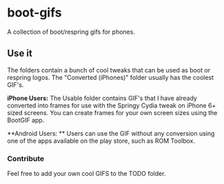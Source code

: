 # boot-gifs
A collection of boot/respring gifs for phones.



## Use it

The folders contain a bunch of cool tweaks that can be used as boot or respring logos. The "Converted (iPhones)" folder usually has the coolest GIF's.

**iPhone Users:** The Usable folder contains GIF's that I have already converted into frames for use with the Springy Cydia tweak on iPhone 6+ sized screens. You can create frames for your own screen sizes using the BootGIF app.

**Android Users: ** Users can use the GIF without any conversion using one of the apps available on the play store, such as ROM Toolbox.



### Contribute

Feel free to add your own cool GIFS to the TODO folder.